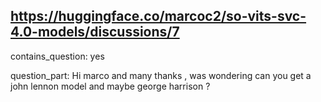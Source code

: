 ## https://huggingface.co/marcoc2/so-vits-svc-4.0-models/discussions/7

contains_question: yes

question_part: Hi marco and many thanks , was wondering can you get a john lennon model and maybe george harrison ?